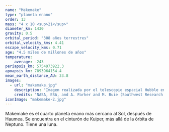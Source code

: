 ```yaml
---
name: "Makemake"
type: "planeta enano"
order: 13
mass: "4 x 10 <sup>21</sup>"
diameter_km: 1430
gravity: 0.5
orbital_period: "308 años terrestres"
orbital_velocity_kms: 4.41
escape_velocity_kms: 0.71
age: "4.5 miles de millones de años"
temperature:
    average: -243
periapsis_km: 5754973922.3
apoapsis_km: 7893964154.4
mean_earth_distance_AU: 33.8
images:
  - url: "makemake.jpg"
    description: "Imagen realizada por el telescopio espacial Hubble en abril de 2015, gracias a la cual se descubrió su luna S/2015 (136472) 1, también llamada MK2."
    credits: "NASA, ESA, and A. Parker and M. Buie (Southwest Research Institute)"
iconImage: "makemake-2.jpg"
---
```


Makemake es el cuarto planeta enano más cercano al Sol, después de Haumea. Se encuentra en el cinturón de Kuiper, más allá de la órbita de Neptuno. Tiene una luna.